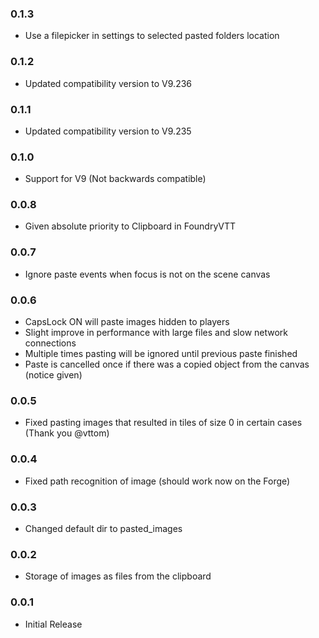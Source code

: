 ### 0.1.3
* Use a filepicker in settings to selected pasted folders location

### 0.1.2
* Updated compatibility version to V9.236

### 0.1.1
* Updated compatibility version to V9.235

### 0.1.0
* Support for V9 (Not backwards compatible)

### 0.0.8
* Given absolute priority to Clipboard in FoundryVTT

### 0.0.7
* Ignore paste events when focus is not on the scene canvas

### 0.0.6
* CapsLock ON will paste images hidden to players
* Slight improve in performance with large files and slow network connections
* Multiple times pasting will be ignored until previous paste finished
* Paste is cancelled once if there was a copied object from the canvas (notice given)

### 0.0.5
* Fixed pasting images that resulted in tiles of size 0 in certain cases (Thank you @vttom)

### 0.0.4
* Fixed path recognition of image (should work now on the Forge)

### 0.0.3
* Changed default dir to pasted_images

### 0.0.2
* Storage of images as files from the clipboard

### 0.0.1
* Initial Release